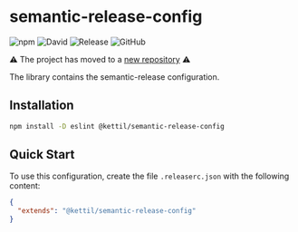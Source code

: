 # semantic-release-config

![npm](https://img.shields.io/npm/v/@kettil/semantic-release-config)
![David](https://img.shields.io/david/kettil/semantic-release-config)
![Release](https://github.com/kettil/semantic-release-config/workflows/Release/badge.svg)
![GitHub](https://img.shields.io/github/license/kettil/semantic-release-config)

⚠️ The project has moved to a [new repository](https://github.com/kettil/ts-toolbox/tree/main/packages/semantic-release-config) ⚠️

The library contains the semantic-release configuration.

## Installation

```bash
npm install -D eslint @kettil/semantic-release-config
```

## Quick Start

To use this configuration, create the file `.releaserc.json` with the following content:

```json
{
  "extends": "@kettil/semantic-release-config"
}
```
